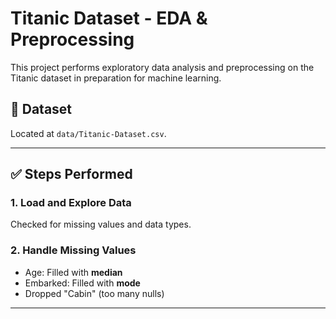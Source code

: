 # Titanic Dataset - EDA & Preprocessing

This project performs exploratory data analysis and preprocessing on the Titanic dataset in preparation for machine learning.

## 📂 Dataset
Located at `data/Titanic-Dataset.csv`.

---

## ✅ Steps Performed

### 1. Load and Explore Data
Checked for missing values and data types.

### 2. Handle Missing Values
- Age: Filled with **median**
- Embarked: Filled with **mode**
- Dropped "Cabin" (too many nulls)
---